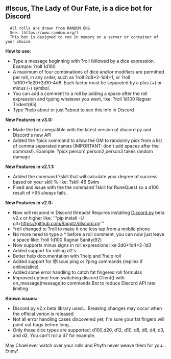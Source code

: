 #Iscus, The Lady of Our Fate, is a dice bot for Discord
---
      All rolls are drawn from RANDOM.ORG
      See: (https://www.random.org/)
      This bot is designed to run in memory on a server or container of your choice

**How to use:**
      
* Type a message beginning with ?roll followed by a dice expression. Example: ?roll 1d100
* A maximum of four combinations of dice and/or modifiers are permitted per roll, in any order, such as ?roll 2d8+2-1d4+1, or ?roll 1d100+1d20+2d10-4d6.  Each factor must be separated by a plus (+) or minus (-) symbol.
* You can add a comment to a roll by adding a space after the roll expression and typing whatever you want, like: ?roll 1d100 Ragnar Trident(85)
* Type ?help about or just ?about to see this info in Discord

**New Features in v3.0:**
      
* Made the bot compatible with the latest version of discord.py and Discord's new API
* Added the ?pick command to allow the GM to randomly pick from a list of comma separated names (IMPORTANT: don't add spaces after the commas!). Example: ?pick person1,person2,person3 takes random damage

**New Features in v2.1.1:**
* Added the command ?skill that will calculate your degree of success based on your skill % like: ?skill 46 Swim
* Fixed and issue with the the command ?skill for RuneQuest so a d100 result of >95 always fails. 

**New Features in v2.0:**
      
* Now will respond in Discord threads! Requires installing [Discord.py](https://github.com/Rapptz/discord.py) beta v2.x or higher like: 
'''pip install -U git+https://github.com/Rapptz/discord.py'''
* *roll changed to ?roll to make it one less tap from a mobile phone
* No more need to type a * before a roll comment, you can now just leave a space like: ?roll 1d100 Ragnar Sanity(92)
* Now supports minus signs in roll expressions like 2d6+1d4+2-1d3
* Added support for rolling d2's
* Better help documentation with ?help and ?help roll
* Added support for @Iscus ping or ?ping commands (replies if online/alive)
* Added some error handling to catch fat fingered roll formulas
* Improved uptime from switching discord.Client() with on_message(message)to commands.Bot to reduce Discord API rate limiting
    
**Known issues:**
      
* Discord.py v2.x beta library used... Breaking changes may occur when the official verion is released
* Not all error handling cases discovered yet; I'm sure your fat fingers will point out bugs before long...
* Only these dice types are supported: d100,d20, d12, d10, d8, d6, d4, d3, and d2.  You can't roll a d7 for example.

May Chael ever watch over your rolls and Phyth never weave them for you... Enjoy!
